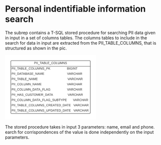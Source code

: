 # Personal indentifiable information search

The subrep contains a T-SQL stored procedure for searching PII data given in input in a set of columns tables.
The columns tables to include in the search for data in input are extracted from the PII_TABLE_COLUMNS, that is structured as shown in the pic.

<img src="../pics/pii_search_table_columns.png" width="300">

The stored procedure takes in input 3 parameters: name, email and phone. earch for corrispondences of the value is done independently on the input parameters.


